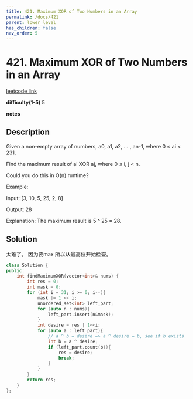 ```yaml
---
title: 421. Maximum XOR of Two Numbers in an Array
permalink: /docs/421
parent: lower_level
has_children: false
nav_order: 5
---
```

# 421. Maximum XOR of Two Numbers in an Array
[leetcode link](https://leetcode.com/problems/maximum-xor-of-two-numbers-in-an-array/)

**difficulty(1-5)** 
5

**notes**   


## Description
Given a non-empty array of numbers, a0, a1, a2, … , an-1, where 0 ≤ ai < 231.

Find the maximum result of ai XOR aj, where 0 ≤ i, j < n.

Could you do this in O(n) runtime?

Example:

Input: [3, 10, 5, 25, 2, 8]

Output: 28

Explanation: The maximum result is 5 ^ 25 = 28.


## Solution
太难了。
因为要max 所以从最高位开始检查。

```c++
class Solution {
public:
    int findMaximumXOR(vector<int>& nums) {
        int res = 0;
        int mask = 0;
        for (int i = 31; i >= 0; i--){
            mask |= 1 << i;
            unordered_set<int> left_part;
            for (auto n : nums){
                left_part.insert(n&mask);
            }
            int desire = res | 1<<i;
            for (auto a : left_part){
                // a ^ b = desire => a ^ desire = b, see if b exists
                int b = a ^ desire;
                if (left_part.count(b)){
                    res = desire;
                    break;
                }
            }
        }
        return res;
    }
};
```

<!-- 
Default label
{: .label }

Blue label
{: .label .label-blue }

Stable
{: .label .label-green }

New release
{: .label .label-purple }

Coming soon
{: .label .label-yellow }

Deprecated
{: .label .label-red } -->
